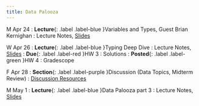 ```yaml
---
title: Data Palooza
---
```


M Apr 24
: **Lecture**{: .label .label-blue }Variables and Types, Guest Brian Kernighan
  : Lecture Notes, [Slides](https://docs.google.com/presentation/d/1UvSSTczHqm74OvHXfN69Y75HDB3QEKab/edit?usp=share_link&ouid=101757866260235503028&rtpof=true&sd=true)

W Apr 26
: **Lecture**{: .label .label-blue }Typing Deep Dive
  : Lecture Notes, [Slides](https://docs.google.com/presentation/d/1UvSSTczHqm74OvHXfN69Y75HDB3QEKab/edit?usp=share_link&ouid=101757866260235503028&rtpof=true&sd=true)
: **Due**{: .label .label-red }HW 3
  : Solutions
: **Posted**{: .label .label-green }HW 4
  : Gradescope

F Apr 28
: **Section**{: .label .label-purple }Discussion (Data Topics, Midterm Review)
  : [Discussion Resources](https://drive.google.com/drive/folders/1TBOqhuq2-JFEcW0KNkbnC6UXtpGUsATe)

M May 1
: **Lecture**{: .label .label-blue }Data Palooza part 3
  : Lecture Notes, [Slides](https://docs.google.com/presentation/d/1UvSSTczHqm74OvHXfN69Y75HDB3QEKab/edit?usp=share_link&ouid=101757866260235503028&rtpof=true&sd=true)
